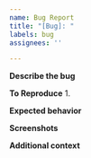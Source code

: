 ```yaml
---
name: Bug Report
title: "[Bug]: "
labels: bug
assignees: ''

---
```


**Describe the bug**

**To Reproduce**
1. 

**Expected behavior**


**Screenshots**


**Additional context**
